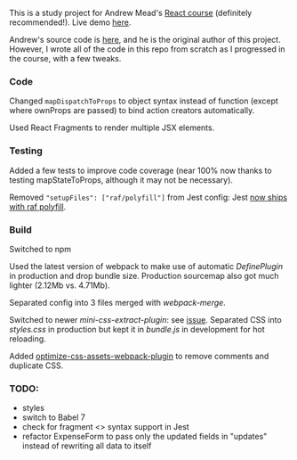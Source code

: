 This is a study project for Andrew Mead's [React course](https://www.udemy.com/react-2nd-edition) (definitely recommended!). Live demo [here](https://expensify-by-penumbra1.herokuapp.com/).

Andrew's source code is [here](https://github.com/andrewjmead/react-course-2-expensify-app), and he is the original author of this project. However, I wrote all of the code in this repo from scratch as I progressed in the course, with a few tweaks.

### Code

Changed `mapDispatchToProps` to object syntax instead of function (except where ownProps are passed) to bind action creators automatically.

Used React Fragments to render multiple JSX elements.

### Testing

Added a few tests to improve code coverage (near 100% now thanks to testing mapStateToProps, although it may not be necessary).

Removed `"setupFiles": ["raf/polyfill"]` from Jest config: Jest [now ships with raf polyfill](https://github.com/BuckyMaler/channels/pull/79).

### Build

Switched to npm

Used the latest version of webpack to make use of automatic _DefinePlugin_ in production and drop bundle size. Production sourcemap also got much lighter (2.12Mb vs. 4.71Mb).

Separated config into 3 files merged with _webpack-merge_.

Switched to newer _mini-css-extract-plugin_: see [issue](https://github.com/webpack-contrib/extract-text-webpack-plugin/issues/749). Separated CSS into _styles.css_ in production but kept it in _bundle.js_ in development for hot reloading.

Added [optimize-css-assets-webpack-plugin](https://www.npmjs.com/package/optimize-css-assets-webpack-plugin) to remove comments and duplicate CSS.

### TODO:

- styles
- switch to Babel 7
- check for fragment <> syntax support in Jest
- refactor ExpenseForm to pass only the updated fields in "updates" instead of rewriting all data to itself
